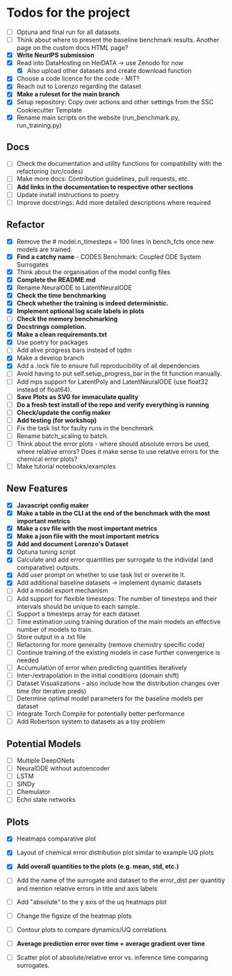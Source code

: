 # Todos for the project

- [ ] Optuna and final run for all datasets.
- [ ] Think about where to present the baseline benchmark results. Another page on the custom docs HTML page?
- [x] **Write NeurIPS submission**
- [x] Read into DataHosting on HeiDATA -> use Zenodo for now
    - [x] Also upload other datasets and create download function
- [x] Choose a code licence for the code - MIT?
- [x] Reach out to Lorenzo regarding the dataset
- [x] **Make a ruleset for the main branch**
- [x] Setup repository: Copy over actions and other settings from the SSC Cookiecutter Template
- [x] Rename main scripts on the website (run_benchmark.py, run_training.py)

## Docs

- [ ] Check the documentation and utility functions for compatibility with the refactoring (src/codes)
- [ ] Make more docs: Contribution guidelines, pull requests, etc.
- [ ] **Add links in the documentation to respective other sections**
- [ ] Update install instructions to poetry
- [ ] Improve docstrings: Add more detailed descriptions where required

## Refactor
- [x] Remove the # model.n_timesteps = 100 lines in bench_fcts once new models are trained.
- [x] **Find a catchy name** - CODES Benchmark: Coupled ODE System Surrogates
- [x] Think about the organisation of the model config files
- [x] **Complete the README.md**
- [x] Rename NeuralODE to LatentNeuralODE
- [x] **Check the time benchmarking**
- [x] **Check whether the training is indeed deterministic.**
- [x] **Implement optional log scale labels in plots**
- [ ] **Check the memory benchmarking**
- [x] **Docstrings completion.**
- [x] **Make a clean requirements.txt**
- [x] Use poetry for packages
- [ ] Add alive progress bars instead of tqdm
- [x] Make a develop branch
- [x] Add a .lock file to ensure full reproducibility of all dependencies
- [ ] Avoid having to put self.setup_progress_bar in the fit function manually.
- [ ] Add mps support for LatentPoly and LatentNeuralODE (use float32 instead of float64).
- [ ] **Save Plots as SVG for immaculate quality**
- [ ] **Do a fresh test install of the repo and verify everything is running**
- [ ] **Check/update the config maker**
- [ ] **Add testing (for workshop)**
- [ ] Fix the task list for faulty runs in the benchmark
- [ ] Rename batch_scaling to batch.
- [ ] Think about the error plots - where should absolute errors be used, where relative errors? Does it make sense to use relative errors for the chemical error plots?
- [ ] Make tutorial notebooks/examples

## New Features
- [x] **Javascript config maker**
- [x] **Make a table in the CLI at the end of the benchmark with the most important metrics**
- [x] **Make a csv file with the most important metrics**
- [x] **Make a json file with the most important metrics**
- [x] **Add and document Lorenzo's Dataset**
- [x] Optuna tuning script
- [x] Calculate and add error quantities per surrogate to the individal (and comparative) outputs.
- [x] Add user prompt on whether to use task list or overwrite it.
- [x] Add additional baseline datasets -> implement dynamic datasets
- [ ] Add a model export mechanism
- [ ] Add support for flexible timesteps: The number of timesteps and their intervals should be unique to each sample.
- [ ] Support a timesteps array for each dataset
- [ ] Time estimation using training duration of the main models an effective number of models to train.
- [ ] Store output in a .txt file
- [ ] Refactoring for more generality (remove chemistry specific code)
- [ ] Continue training of the existing models in case further convergence is needed
- [ ] Accumulation of error when predicting quantities iteratively
- [ ] Inter-/extrapolation in the initial conditions (domain shift)
- [ ] Dataset Visualizations - also include how the distribution changes over time (for iterative preds)
- [ ] Determine optimal model parameters for the baseline models per dataset
- [ ] Integrate Torch Compile for potentially better performance
- [ ] Add Robertson system to datasets as a toy problem

## Potential Models
- [ ] Multiple DeepONets
- [ ] NeuralODE without autoencoder
- [ ] LSTM
- [ ] SINDy 
- [ ] Chemulator
- [ ] Echo state networks

## Plots
- [x] Heatmaps comparative plot
- [x] Layout of chemical error distribution plot similar to example UQ plots
- [x] **Add overall quantities to the plots (e.g. mean, std, etc.)**
- [ ] Add the name of the surrogate and dataset to the error_dist per quantitiy and mention relative errors in title and axis labels
- [ ] Add "absolute" to the y axis of the uq heatmaps plot
- [ ] Change the figsize of the heatmap plots
- [ ] Contour plots to compare dynamics/UQ correlations
- [ ] **Average prediction error over time + average gradient over time**
- [ ] Scatter plot of absolute/relative error vs. inference time comparing surrogates.


